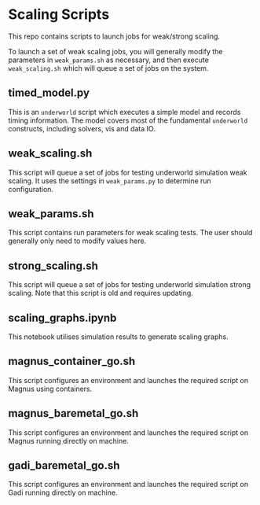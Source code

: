 Scaling Scripts
===============

This repo contains scripts to launch jobs for weak/strong scaling. 

To launch a set of weak scaling jobs, you will generally modify the parameters in `weak_params.sh` 
as necessary, and then execute `weak_scaling.sh` which will queue a set of jobs on the system. 


timed_model.py
--------------
This is an `underworld` script which executes a simple model and records timing information. 
The model covers most of the fundamental `underworld` constructs, including solvers, vis and data IO. 

weak_scaling.sh
---------------
This script will queue a set of jobs for testing underworld simulation weak scaling. It uses the settings 
in `weak_params.py` to determine run configuration. 

weak_params.sh
--------------
This script contains run parameters for weak scaling tests. The user should generally only need to 
modify values here. 

strong_scaling.sh
-----------------
This script will queue a set of jobs for testing underworld simulation strong scaling. Note that this 
script is old and requires updating. 

scaling_graphs.ipynb
--------------------
This notebook utilises simulation results to generate scaling graphs. 

magnus_container_go.sh
----------------------
This script configures an environment and launches the required script on Magnus using containers. 

magnus_baremetal_go.sh
----------------------
This script configures an environment and launches the required script on Magnus running directly on machine.

gadi_baremetal_go.sh
--------------------
This script configures an environment and launches the required script on Gadi running directly on machine.
